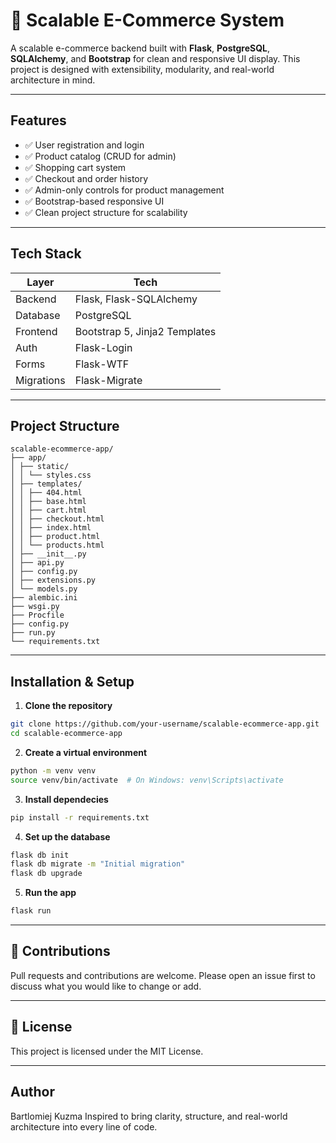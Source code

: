 # 🛒 Scalable E-Commerce System

A scalable e-commerce backend built with **Flask**, **PostgreSQL**, **SQLAlchemy**, and **Bootstrap** for clean and responsive UI display. This project is designed with extensibility, modularity, and real-world architecture in mind.

---

## Features

- ✅ User registration and login
- ✅ Product catalog (CRUD for admin)
- ✅ Shopping cart system
- ✅ Checkout and order history
- ✅ Admin-only controls for product management
- ✅ Bootstrap-based responsive UI
- ✅ Clean project structure for scalability

---

## Tech Stack

| Layer        | Tech                          |
|--------------|-------------------------------|
| Backend      | Flask, Flask-SQLAlchemy       |
| Database     | PostgreSQL                    |
| Frontend     | Bootstrap 5, Jinja2 Templates |
| Auth         | Flask-Login                   |
| Forms        | Flask-WTF                     |
| Migrations   | Flask-Migrate                 |

---

## Project Structure

```
scalable-ecommerce-app/
├── app/
│ ├── static/
│ │ └── styles.css
│ ├── templates/
│ │ ├── 404.html
│ │ ├── base.html
│ │ ├── cart.html
│ │ ├── checkout.html
│ │ ├── index.html
│ │ ├── product.html
│ │ └── products.html
│ ├── __init__.py
│ ├── api.py
│ ├── config.py
│ ├── extensions.py
│ └── models.py
├── alembic.ini
├── wsgi.py
├── Procfile
├── config.py
├── run.py
└── requirements.txt
```

---

## Installation & Setup

1. **Clone the repository**
```bash
git clone https://github.com/your-username/scalable-ecommerce-app.git
cd scalable-ecommerce-app
```
2. **Create a virtual environment**
```bash
python -m venv venv
source venv/bin/activate  # On Windows: venv\Scripts\activate
```
3. **Install dependecies**
```bash
pip install -r requirements.txt
```
4. **Set up the database**
```bash
flask db init
flask db migrate -m "Initial migration"
flask db upgrade
```
5. **Run the app**
```bash
flask run
```

---

## 🙌 Contributions

Pull requests and contributions are welcome. Please open an issue first to discuss what you would like to change or add.

---

## 📄 License

This project is licensed under the MIT License.

---

## Author

Bartlomiej Kuzma
Inspired to bring clarity, structure, and real-world architecture into every line of code.
